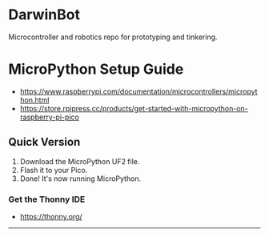 # DarwinBot
Microcontroller and robotics repo for prototyping and tinkering.

# MicroPython Setup Guide
- https://www.raspberrypi.com/documentation/microcontrollers/micropython.html
- https://store.rpipress.cc/products/get-started-with-micropython-on-raspberry-pi-pico

## Quick Version
1. Download the MicroPython UF2 file.
2. Flash it to your Pico.
3. Done! It's now running MicroPython.

### Get the Thonny IDE
- https://thonny.org/

---